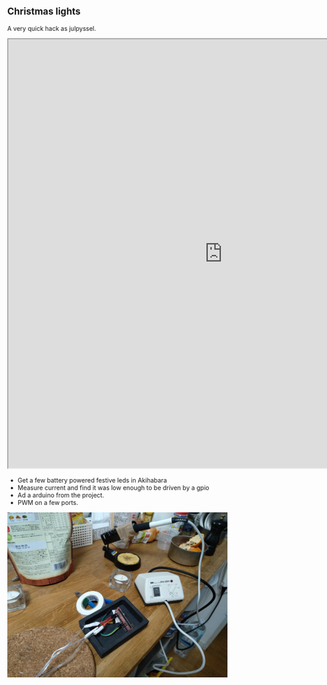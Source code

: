 ## Christmas lights
A very quick hack as julpyssel.
<iframe width="980" height="980" src="https://www.youtube.com/embed/2vVJAMOSDZU"> </iframe>

*  Get a few battery powered festive leds in Akihabara
*  Measure  current and find it was low enough to be driven by a gpio
*  Ad a arduino from the project.
*  PWM on a few ports.

<img width="980" src="julpyssel.jpg">
